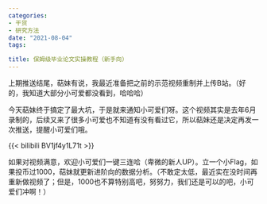 ```yaml
---
categories:
- 干货
- 研究方法
date: "2021-08-04"
tags:

title: 保姆级毕业论文实操教程（新手向）
---
```


上期推送结尾，萜妹有说，我最近准备把之前的示范视频重制并上传B站。（好的，我知道大部分小可爱都没看到，哈哈哈）

<!--more-->

今天萜妹终于搞定了最大坑，于是就来通知小可爱们呀。这个视频其实是去年6月录制的，后续又来了很多小可爱也不知道有没有看过它，所以萜妹还是决定再发一次推送，提醒小可爱们哦。

{{< bilibili  BV1jf4y1L71t >}}

如果对视频满意，欢迎小可爱们一键三连哈（卑微的新人UP）。立一个小Flag，如果投币过1000，萜妹就更新进阶向的数据分析。（不敢定太低，最近实在没时间再重新做视频了；但是，1000也不算特别高吧，努努力，我们还是可以的吧，小可爱们冲啊！）
